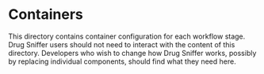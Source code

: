# Containers

This directory contains container configuration for each workflow stage. Drug
Sniffer users should not need to interact with the content of this directory.
Developers who wish to change how Drug Sniffer works, possibly by replacing
individual components, should find what they need here.

